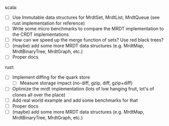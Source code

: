 scala:
- [ ] Use Immutable data structures for MrdtSet, MrdtList, MrdtQueue (see rust implementation for reference)
- [ ] Write some micro benchmarks to compare the MRDT implementation to the CRDT implementations
- [ ] How can we speed up the merge function of sets? Use red black trees?
- [ ] (maybe) add some more MRDT data structures (e.g. MrdtMap, MrdtBinaryTree, MrdtGraph, etc.)
- [ ] Proper docs

rust:
- [ ] Implement diffing for the quark store
  - [ ] Measure storage impact (no-diff, gzip, diff, gzip+diff)
- [ ] Optimize the mrdt implementation (lots of low hanging fruit, lot's of clones all over the place)
- [ ] Add real world example and add some benchmarks for that
- [ ] Proper docs
- [ ] (maybe) add some more MRDT data structures (e.g. MrdtMap, MrdtBinaryTree, MrdtGraph, etc.)
